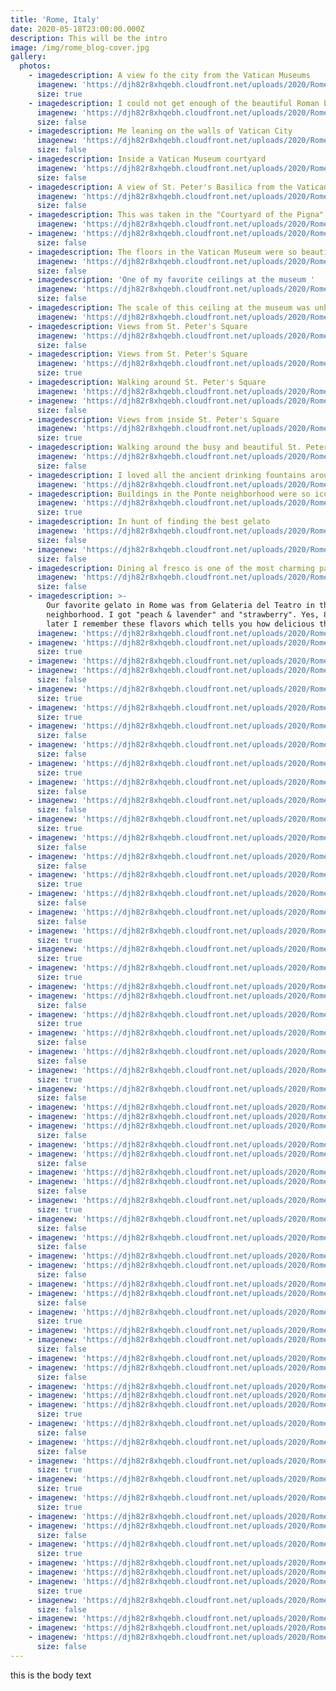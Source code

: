 ```yaml
---
title: 'Rome, Italy'
date: 2020-05-18T23:00:00.000Z
description: This will be the intro
image: /img/rome_blog-cover.jpg
gallery:
  photos:
    - imagedescription: A view fo the city from the Vatican Museums
      imagenew: 'https://djh82r8xhqebh.cloudfront.net/uploads/2020/Rome/Rome_Blog-9.jpg'
      size: true
    - imagedescription: I could not get enough of the beautiful Roman buildings!
      imagenew: 'https://djh82r8xhqebh.cloudfront.net/uploads/2020/Rome/Rome_Blog-3.jpg'
      size: false
    - imagedescription: Me leaning on the walls of Vatican City
      imagenew: 'https://djh82r8xhqebh.cloudfront.net/uploads/2020/Rome/Rome_Blog-12.jpg'
      size: false
    - imagedescription: Inside a Vatican Museum courtyard
      imagenew: 'https://djh82r8xhqebh.cloudfront.net/uploads/2020/Rome/Rome_Blog-7.jpg'
      size: false
    - imagedescription: A view of St. Peter's Basilica from the Vatican Museum
      imagenew: 'https://djh82r8xhqebh.cloudfront.net/uploads/2020/Rome/Rome_Blog-4.jpg'
      size: false
    - imagedescription: This was taken in the "Courtyard of the Pigna" at the Vatican Museums
      imagenew: 'https://djh82r8xhqebh.cloudfront.net/uploads/2020/Rome/Rome_Blog-5.jpg'
    - imagenew: 'https://djh82r8xhqebh.cloudfront.net/uploads/2020/Rome/Rome_Blog-6.jpg'
      size: false
    - imagedescription: The floors in the Vatican Museum were so beautiful
      imagenew: 'https://djh82r8xhqebh.cloudfront.net/uploads/2020/Rome/Rome_Blog-11.jpg'
      size: false
    - imagedescription: 'One of my favorite ceilings at the museum '
      imagenew: 'https://djh82r8xhqebh.cloudfront.net/uploads/2020/Rome/Rome_Blog-8.jpg'
      size: false
    - imagedescription: The scale of this ceiling at the museum was unbelievable!
      imagenew: 'https://djh82r8xhqebh.cloudfront.net/uploads/2020/Rome/Rome_Blog-10.jpg'
    - imagedescription: Views from St. Peter's Square
      imagenew: 'https://djh82r8xhqebh.cloudfront.net/uploads/2020/Rome/Rome_Blog-14.jpg'
      size: false
    - imagedescription: Views from St. Peter's Square
      imagenew: 'https://djh82r8xhqebh.cloudfront.net/uploads/2020/Rome/Rome_Blog-15.jpg'
      size: true
    - imagedescription: Walking around St. Peter's Square
      imagenew: 'https://djh82r8xhqebh.cloudfront.net/uploads/2020/Rome/Rome_Blog-18.jpg'
    - imagenew: 'https://djh82r8xhqebh.cloudfront.net/uploads/2020/Rome/Rome_Blog-19.jpg'
      size: false
    - imagedescription: Views from inside St. Peter's Square
      imagenew: 'https://djh82r8xhqebh.cloudfront.net/uploads/2020/Rome/Rome_Blog-17.jpg'
      size: true
    - imagedescription: Walking around the busy and beautiful St. Peter's Square
      imagenew: 'https://djh82r8xhqebh.cloudfront.net/uploads/2020/Rome/Rome_Blog-16.jpg'
      size: false
    - imagedescription: I loved all the ancient drinking fountains around the city
      imagenew: 'https://djh82r8xhqebh.cloudfront.net/uploads/2020/Rome/Rome_Blog-20.jpg'
    - imagedescription: Buildings in the Ponte neighborhood were so iconic and pretty
      imagenew: 'https://djh82r8xhqebh.cloudfront.net/uploads/2020/Rome/Rome_Blog-22.jpg'
      size: true
    - imagedescription: In hunt of finding the best gelato
      imagenew: 'https://djh82r8xhqebh.cloudfront.net/uploads/2020/Rome/Rome_Blog-13.jpg'
      size: false
    - imagenew: 'https://djh82r8xhqebh.cloudfront.net/uploads/2020/Rome/Rome_Blog-1.jpg'
      size: false
    - imagedescription: Dining al fresco is one of the most charming parts of Rome
      imagenew: 'https://djh82r8xhqebh.cloudfront.net/uploads/2020/Rome/Rome_Blog-21.jpg'
      size: false
    - imagedescription: >-
        Our favorite gelato in Rome was from Gelateria del Teatro in the Ponte
        neighborhood. I got "peach & lavender" and "strawberry". Yes, 8 months
        later I remember these flavors which tells you how delicious they were. 
      imagenew: 'https://djh82r8xhqebh.cloudfront.net/uploads/2020/Rome/Rome_Blog-27.jpg'
    - imagenew: 'https://djh82r8xhqebh.cloudfront.net/uploads/2020/Rome/Rome_Blog-24.jpg'
      size: true
    - imagenew: 'https://djh82r8xhqebh.cloudfront.net/uploads/2020/Rome/Rome_Blog-2.jpg'
    - imagenew: 'https://djh82r8xhqebh.cloudfront.net/uploads/2020/Rome/Rome_Blog-29.jpg'
      size: false
    - imagenew: 'https://djh82r8xhqebh.cloudfront.net/uploads/2020/Rome/Rome_Blog-23.jpg'
      size: true
    - imagenew: 'https://djh82r8xhqebh.cloudfront.net/uploads/2020/Rome/Rome_Blog-30.jpg'
      size: true
    - imagenew: 'https://djh82r8xhqebh.cloudfront.net/uploads/2020/Rome/Rome_Blog-32.jpg'
      size: false
    - imagenew: 'https://djh82r8xhqebh.cloudfront.net/uploads/2020/Rome/Rome_Blog-26.jpg'
      size: false
    - imagenew: 'https://djh82r8xhqebh.cloudfront.net/uploads/2020/Rome/Rome_Blog-33.jpg'
      size: true
    - imagenew: 'https://djh82r8xhqebh.cloudfront.net/uploads/2020/Rome/Rome_Blog-25.jpg'
      size: false
    - imagenew: 'https://djh82r8xhqebh.cloudfront.net/uploads/2020/Rome/Rome_Blog-31.jpg'
      size: false
    - imagenew: 'https://djh82r8xhqebh.cloudfront.net/uploads/2020/Rome/Rome_Blog-35.jpg'
      size: true
    - imagenew: 'https://djh82r8xhqebh.cloudfront.net/uploads/2020/Rome/Rome_Blog-36.jpg'
      size: false
    - imagenew: 'https://djh82r8xhqebh.cloudfront.net/uploads/2020/Rome/Rome_Blog-38.jpg'
      size: false
    - imagenew: 'https://djh82r8xhqebh.cloudfront.net/uploads/2020/Rome/Rome_Blog-37.jpg'
      size: true
    - imagenew: 'https://djh82r8xhqebh.cloudfront.net/uploads/2020/Rome/Rome_Blog-34.jpg'
      size: false
    - imagenew: 'https://djh82r8xhqebh.cloudfront.net/uploads/2020/Rome/Rome_Blog-40.jpg'
      size: false
    - imagenew: 'https://djh82r8xhqebh.cloudfront.net/uploads/2020/Rome/Rome_Blog-39.jpg'
      size: true
    - imagenew: 'https://djh82r8xhqebh.cloudfront.net/uploads/2020/Rome/Rome_Blog-41.jpg'
      size: true
    - imagenew: 'https://djh82r8xhqebh.cloudfront.net/uploads/2020/Rome/Rome_Blog-42.jpg'
      size: true
    - imagenew: 'https://djh82r8xhqebh.cloudfront.net/uploads/2020/Rome/Rome_Blog-45.jpg'
    - imagenew: 'https://djh82r8xhqebh.cloudfront.net/uploads/2020/Rome/Rome_Blog-46.jpg'
      size: false
    - imagenew: 'https://djh82r8xhqebh.cloudfront.net/uploads/2020/Rome/Rome_Blog-44.jpg'
      size: true
    - imagenew: 'https://djh82r8xhqebh.cloudfront.net/uploads/2020/Rome/Rome_Blog-48.jpg'
      size: false
    - imagenew: 'https://djh82r8xhqebh.cloudfront.net/uploads/2020/Rome/Rome_Blog-47.jpg'
      size: false
    - imagenew: 'https://djh82r8xhqebh.cloudfront.net/uploads/2020/Rome/Rome_Blog-55.jpg'
      size: true
    - imagenew: 'https://djh82r8xhqebh.cloudfront.net/uploads/2020/Rome/Rome_Blog-51.jpg'
      size: false
    - imagenew: 'https://djh82r8xhqebh.cloudfront.net/uploads/2020/Rome/Rome_Blog-50.jpg'
    - imagenew: 'https://djh82r8xhqebh.cloudfront.net/uploads/2020/Rome/Rome_Blog-52.jpg'
    - imagenew: 'https://djh82r8xhqebh.cloudfront.net/uploads/2020/Rome/Rome_Blog-49.jpg'
      size: false
    - imagenew: 'https://djh82r8xhqebh.cloudfront.net/uploads/2020/Rome/Rome_Blog-53.jpg'
    - imagenew: 'https://djh82r8xhqebh.cloudfront.net/uploads/2020/Rome/Rome_Blog-54.jpg'
      size: false
    - imagenew: 'https://djh82r8xhqebh.cloudfront.net/uploads/2020/Rome/Rome_Blog-57.jpg'
    - imagenew: 'https://djh82r8xhqebh.cloudfront.net/uploads/2020/Rome/Rome_Blog-56.jpg'
      size: false
    - imagenew: 'https://djh82r8xhqebh.cloudfront.net/uploads/2020/Rome/Rome_Blog-61.jpg'
      size: true
    - imagenew: 'https://djh82r8xhqebh.cloudfront.net/uploads/2020/Rome/Rome_Blog-59.jpg'
      size: false
    - imagenew: 'https://djh82r8xhqebh.cloudfront.net/uploads/2020/Rome/Rome_Blog-58.jpg'
      size: false
    - imagenew: 'https://djh82r8xhqebh.cloudfront.net/uploads/2020/Rome/Rome_Blog-60.jpg'
    - imagenew: 'https://djh82r8xhqebh.cloudfront.net/uploads/2020/Rome/Rome_Blog-64.jpg'
      size: false
    - imagenew: 'https://djh82r8xhqebh.cloudfront.net/uploads/2020/Rome/Rome_Blog-63.jpg'
    - imagenew: 'https://djh82r8xhqebh.cloudfront.net/uploads/2020/Rome/Rome_Blog-62.jpg'
      size: false
    - imagenew: 'https://djh82r8xhqebh.cloudfront.net/uploads/2020/Rome/Rome_Blog-66.jpg'
      size: true
    - imagenew: 'https://djh82r8xhqebh.cloudfront.net/uploads/2020/Rome/Rome_Blog-65.jpg'
    - imagenew: 'https://djh82r8xhqebh.cloudfront.net/uploads/2020/Rome/Rome_Blog-67.jpg'
      size: false
    - imagenew: 'https://djh82r8xhqebh.cloudfront.net/uploads/2020/Rome/Rome_Blog-68.jpg'
    - imagenew: 'https://djh82r8xhqebh.cloudfront.net/uploads/2020/Rome/Rome_Blog-69.jpg'
      size: false
    - imagenew: 'https://djh82r8xhqebh.cloudfront.net/uploads/2020/Rome/Rome_Blog-73.jpg'
    - imagenew: 'https://djh82r8xhqebh.cloudfront.net/uploads/2020/Rome/Rome_Blog-70.jpg'
    - imagenew: 'https://djh82r8xhqebh.cloudfront.net/uploads/2020/Rome/Rome_Blog-72.jpg'
      size: true
    - imagenew: 'https://djh82r8xhqebh.cloudfront.net/uploads/2020/Rome/Rome_Blog-71.jpg'
      size: false
    - imagenew: 'https://djh82r8xhqebh.cloudfront.net/uploads/2020/Rome/Rome_Blog-75.jpg'
      size: false
    - imagenew: 'https://djh82r8xhqebh.cloudfront.net/uploads/2020/Rome/Rome_Blog-76.jpg'
      size: true
    - imagenew: 'https://djh82r8xhqebh.cloudfront.net/uploads/2020/Rome/Rome_Blog-74.jpg'
      size: true
    - imagenew: 'https://djh82r8xhqebh.cloudfront.net/uploads/2020/Rome/Rome_Blog-77.jpg'
      size: true
    - imagenew: 'https://djh82r8xhqebh.cloudfront.net/uploads/2020/Rome/Rome_Blog-78.jpg'
    - imagenew: 'https://djh82r8xhqebh.cloudfront.net/uploads/2020/Rome/Rome_Blog-79.jpg'
      size: false
    - imagenew: 'https://djh82r8xhqebh.cloudfront.net/uploads/2020/Rome/Rome_Blog-80.jpg'
      size: true
    - imagenew: 'https://djh82r8xhqebh.cloudfront.net/uploads/2020/Rome/Rome_Blog-82.jpg'
    - imagenew: 'https://djh82r8xhqebh.cloudfront.net/uploads/2020/Rome/Rome_Blog-83.jpg'
    - imagenew: 'https://djh82r8xhqebh.cloudfront.net/uploads/2020/Rome/Rome_Blog-84.jpg'
      size: true
    - imagenew: 'https://djh82r8xhqebh.cloudfront.net/uploads/2020/Rome/Rome_Blog-85.jpg'
      size: false
    - imagenew: 'https://djh82r8xhqebh.cloudfront.net/uploads/2020/Rome/Rome_Blog-87.jpg'
    - imagenew: 'https://djh82r8xhqebh.cloudfront.net/uploads/2020/Rome/Rome_Blog-88.jpg'
    - imagenew: 'https://djh82r8xhqebh.cloudfront.net/uploads/2020/Rome/Rome_Blog-86.jpg'
      size: false
---
```

this is the body text
